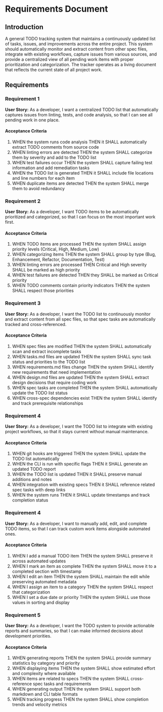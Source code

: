 # Requirements Document

## Introduction

A general TODO tracking system that maintains a continuously updated list of tasks, issues, and improvements across the entire project. This system should automatically monitor and extract content from other spec files, integrate with existing workflows, capture issues from various sources, and provide a centralized view of all pending work items with proper prioritization and categorization. The tracker operates as a living document that reflects the current state of all project work.

## Requirements

### Requirement 1

**User Story:** As a developer, I want a centralized TODO list that automatically captures issues from linting, tests, and code analysis, so that I can see all pending work in one place.

#### Acceptance Criteria

1. WHEN the system runs code analysis THEN it SHALL automatically extract TODO comments from source code
2. WHEN linting errors are detected THEN the system SHALL categorize them by severity and add to the TODO list
3. WHEN test failures occur THEN the system SHALL capture failing test information and add remediation tasks
4. WHEN the TODO list is generated THEN it SHALL include file locations and line numbers for each item
5. WHEN duplicate items are detected THEN the system SHALL merge them to avoid redundancy

### Requirement 2

**User Story:** As a developer, I want TODO items to be automatically prioritized and categorized, so that I can focus on the most important work first.

#### Acceptance Criteria

1. WHEN TODO items are processed THEN the system SHALL assign priority levels (Critical, High, Medium, Low)
2. WHEN categorizing items THEN the system SHALL group by type (Bug, Enhancement, Refactor, Documentation, Test)
3. WHEN linting errors are processed THEN Critical and High severity SHALL be marked as high priority
4. WHEN test failures are detected THEN they SHALL be marked as Critical priority
5. WHEN TODO comments contain priority indicators THEN the system SHALL respect those priorities

### Requirement 3

**User Story:** As a developer, I want the TODO list to continuously monitor and extract content from all spec files, so that spec tasks are automatically tracked and cross-referenced.

#### Acceptance Criteria

1. WHEN spec files are modified THEN the system SHALL automatically scan and extract incomplete tasks
2. WHEN tasks.md files are updated THEN the system SHALL sync task status and priorities to the TODO list
3. WHEN requirements.md files change THEN the system SHALL identify new requirements that need implementation
4. WHEN design.md files are updated THEN the system SHALL extract design decisions that require coding work
5. WHEN spec tasks are completed THEN the system SHALL automatically update the TODO list status
6. WHEN cross-spec dependencies exist THEN the system SHALL identify and track prerequisite relationships

### Requirement 4

**User Story:** As a developer, I want the TODO list to integrate with existing project workflows, so that it stays current without manual maintenance.

#### Acceptance Criteria

1. WHEN git hooks are triggered THEN the system SHALL update the TODO list automatically
2. WHEN the CLI is run with specific flags THEN it SHALL generate an updated TODO report
3. WHEN the TODO list is updated THEN it SHALL preserve manual additions and notes
4. WHEN integration with existing specs THEN it SHALL reference related spec tasks with deep links
5. WHEN the system runs THEN it SHALL update timestamps and track completion status

### Requirement 4

**User Story:** As a developer, I want to manually add, edit, and complete TODO items, so that I can track custom work items alongside automated ones.

#### Acceptance Criteria

1. WHEN I add a manual TODO item THEN the system SHALL preserve it across automated updates
2. WHEN I mark an item as complete THEN the system SHALL move it to a completed section with timestamp
3. WHEN I edit an item THEN the system SHALL maintain the edit while preserving automated metadata
4. WHEN I assign an item to a category THEN the system SHALL respect that categorization
5. WHEN I set a due date or priority THEN the system SHALL use those values in sorting and display

### Requirement 5

**User Story:** As a developer, I want the TODO system to provide actionable reports and summaries, so that I can make informed decisions about development priorities.

#### Acceptance Criteria

1. WHEN generating reports THEN the system SHALL provide summary statistics by category and priority
2. WHEN displaying items THEN the system SHALL show estimated effort and complexity where available
3. WHEN items are related to specs THEN the system SHALL cross-reference spec tasks and requirements
4. WHEN generating output THEN the system SHALL support both markdown and CLI table formats
5. WHEN tracking progress THEN the system SHALL show completion trends and velocity metrics